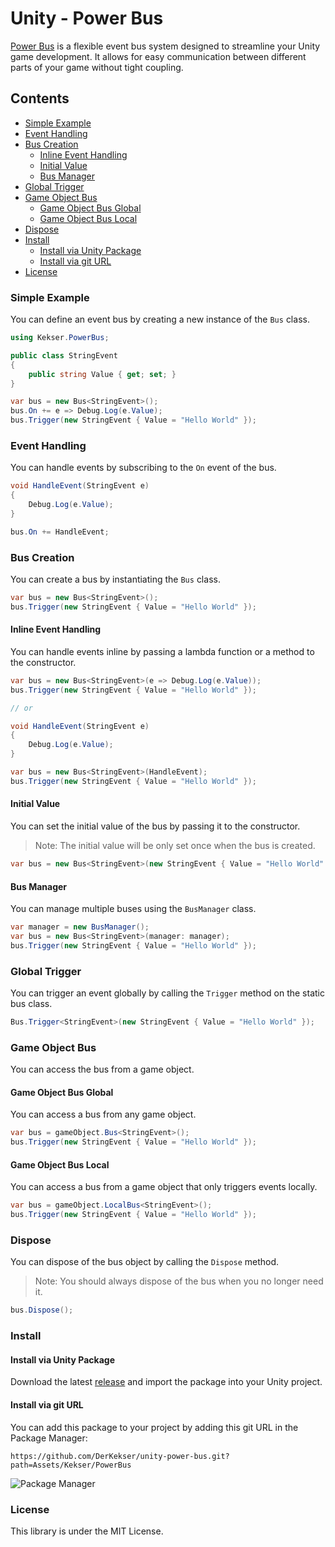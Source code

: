 # Unity - Power Bus

[Power Bus](https://github.com/DerKekser/unity-power-bus) is a flexible event bus system designed to streamline your Unity game development. It allows for easy communication between different parts of your game without tight coupling.

## Contents
- [Simple Example](#simple-example)
- [Event Handling](#event-handling)
- [Bus Creation](#bus-creation)
  - [Inline Event Handling](#inline-event-handling)
  - [Initial Value](#initial-value)
  - [Bus Manager](#bus-manager)
- [Global Trigger](#global-trigger)
- [Game Object Bus](#game-object-bus)
  - [Game Object Bus Global](#game-object-bus-global)
  - [Game Object Bus Local](#game-object-bus-local)
- [Dispose](#dispose)
- [Install](#install)
  - [Install via Unity Package](#install-via-unity-package)
  - [Install via git URL](#install-via-git-url)
- [License](#license)

### Simple Example

You can define an event bus by creating a new instance of the `Bus` class.

```csharp
using Kekser.PowerBus;

public class StringEvent
{
    public string Value { get; set; }
}

var bus = new Bus<StringEvent>();
bus.On += e => Debug.Log(e.Value);
bus.Trigger(new StringEvent { Value = "Hello World" });
```

### Event Handling

You can handle events by subscribing to the `On` event of the bus.

```csharp
void HandleEvent(StringEvent e)
{
    Debug.Log(e.Value);
}

bus.On += HandleEvent;
```

### Bus Creation

You can create a bus by instantiating the `Bus` class.
  
```csharp
var bus = new Bus<StringEvent>();
bus.Trigger(new StringEvent { Value = "Hello World" });
```

#### Inline Event Handling

You can handle events inline by passing a lambda function or a method to the constructor.

```csharp
var bus = new Bus<StringEvent>(e => Debug.Log(e.Value));
bus.Trigger(new StringEvent { Value = "Hello World" });

// or

void HandleEvent(StringEvent e)
{
    Debug.Log(e.Value);
}

var bus = new Bus<StringEvent>(HandleEvent);
bus.Trigger(new StringEvent { Value = "Hello World" });
```

#### Initial Value

You can set the initial value of the bus by passing it to the constructor.

> Note: The initial value will be only set once when the bus is created.

```csharp
var bus = new Bus<StringEvent>(new StringEvent { Value = "Hello World" });
```

#### Bus Manager

You can manage multiple buses using the `BusManager` class.

```csharp
var manager = new BusManager();
var bus = new Bus<StringEvent>(manager: manager);
bus.Trigger(new StringEvent { Value = "Hello World" });
```

### Global Trigger

You can trigger an event globally by calling the `Trigger` method on the static bus class.

```csharp
Bus.Trigger<StringEvent>(new StringEvent { Value = "Hello World" });
```

### Game Object Bus

You can access the bus from a game object.

#### Game Object Bus Global

You can access a bus from any game object.

```csharp
var bus = gameObject.Bus<StringEvent>();
bus.Trigger(new StringEvent { Value = "Hello World" });
```

#### Game Object Bus Local

You can access a bus from a game object that only triggers events locally.

```csharp
var bus = gameObject.LocalBus<StringEvent>();
bus.Trigger(new StringEvent { Value = "Hello World" });
```

### Dispose

You can dispose of the bus object by calling the `Dispose` method.

> Note: You should always dispose of the bus when you no longer need it.

```csharp
bus.Dispose();
```

### Install

#### Install via Unity Package

Download the latest [release](https://github.com/DerKekser/unity-power-bus/releases) and import the package into your Unity project.
#### Install via git URL

You can add this package to your project by adding this git URL in the Package Manager:
```
https://github.com/DerKekser/unity-power-bus.git?path=Assets/Kekser/PowerBus
```
![Package Manager](/Assets/Kekser/Screenshots/package_manager.png)
### License

This library is under the MIT License.
